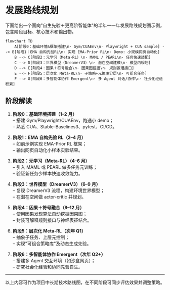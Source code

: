 # 发展路线规划

下面给出一个面向"自生先验＋更高阶智能体"的半年—一年发展路线规划图示例，包含阶段目标、核心技术和输出物。

```mermaid
flowchart TD
    A[阶段0：基础环境&框架搭建\n· Gym/CUAEnv\n· Playwright + CUA sample] --> B[阶段1：EMA 自构先验RL\n· 实现 EMA-Prior RL\n· Demo: 小规模网页自动化]
    B --> C[阶段2：元学习（Meta-RL）\n· MAML / PEARL\n· 任务快速适配]
    C --> D[阶段3：世界模型（DreamerV3）\n· 潜在空间建模\n· 模型内规划]
    D --> E[阶段4：因果＋符号融合\n· 因果图挖掘\n· 规则推理接口]
    E --> F[阶段5：层次化 Meta-RL\n· 子策略+元策略分层\n· 可组合任务]
    F --> G[阶段6：多智能体协作 Emergent\n· 多 Agent 对话/协作\n· 社会化经验积累]
```

## 阶段解读

1. **阶段0：基础环境搭建（1–2 月）**  
   – 搭建 Gym/Playwright/CUAEnv，跑通小 demo；  
   – 熟悉 CUA、Stable-Baselines3、pytest、CI/CD。

2. **阶段1：EMA 自构先验 RL（2–4 月）**  
   – 如前示例实现 EMA-Prior RL 框架；  
   – 输出网页自动化小样本实验结果。

3. **阶段2：元学习（Meta-RL）（4–6 月）**  
   – 引入 MAML 或 PEARL 做多任务元训练；  
   – 验证新任务少样本快速收敛能力。

4. **阶段3：世界模型（DreamerV3）（6–9 月）**  
   – 复现 DreamerV3 流程，构建环境世界模型；  
   – 在潜在空间做 actor-critic 并规划。

5. **阶段4：因果＋符号融合（9–12 月）**  
   – 使用因果发现算法自动挖掘因果图；  
   – 封装可解释规则接口与神经表征结合。

6. **阶段5：层次化 Meta-RL（次年 Q1）**  
   – 抽象子任务、上层元控制；  
   – 实现"可组合策略库"及动态生成先验。

7. **阶段6：多智能体协作 Emergent（次年 Q2+）**  
   – 搭建多 Agent 交互环境（如沙盒网页）；  
   – 研究社会化经验和协同先验自生。

---

以上内容可作为项目中长期技术路线图，在不同阶段可同步评估效果并调整策略。 